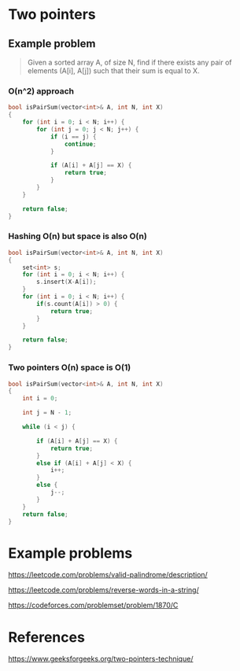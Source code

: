 # Two pointers

## Example problem
> Given a sorted array A, of size N, find if there exists any pair of elements (A[i], A[j]) such that their sum is equal to X.

### O(n^2) approach 
```cpp
bool isPairSum(vector<int>& A, int N, int X)
{
    for (int i = 0; i < N; i++) {
        for (int j = 0; j < N; j++) {
            if (i == j) {
	            continue;
            }

            if (A[i] + A[j] == X) {
	            return true;
            }
        }
    }

    return false;
}
```

### Hashing O(n) but space is also O(n)
```cpp
bool isPairSum(vector<int>& A, int N, int X)
{
    set<int> s;
    for (int i = 0; i < N; i++) {
	    s.insert(X-A[i]);
    }
    for (int i = 0; i < N; i++) {
	    if(s.count(A[i]) > 0) {
		    return true;
	    }
    }

    return false;
}
```

### Two pointers O(n) space is O(1)
```cpp
bool isPairSum(vector<int>& A, int N, int X)
{
    int i = 0;

    int j = N - 1;

    while (i < j) {

        if (A[i] + A[j] == X) {
	        return true;
        }
        else if (A[i] + A[j] < X) {
	        i++;
        }
        else {
	        j--;
        }
    }
    return false;
}
```

# Example problems

https://leetcode.com/problems/valid-palindrome/description/

https://leetcode.com/problems/reverse-words-in-a-string/

https://codeforces.com/problemset/problem/1870/C

# References
https://www.geeksforgeeks.org/two-pointers-technique/
